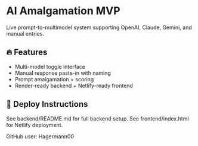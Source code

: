 # AI Amalgamation MVP

Live prompt-to-multimodel system supporting OpenAI, Claude, Gemini, and manual entries.

## 🔥 Features
- Multi-model toggle interface
- Manual response paste-in with naming
- Prompt amalgamation + scoring
- Render-ready backend + Netlify-ready frontend

## 🚀 Deploy Instructions

See backend/README.md for full backend setup.
See frontend/index.html for Netlify deployment.

GitHub user: Hagermann00
